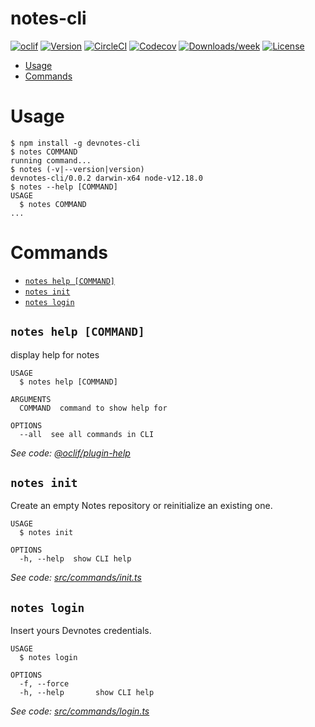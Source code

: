 notes-cli
=========



[![oclif](https://img.shields.io/badge/cli-oclif-brightgreen.svg)](https://oclif.io)
[![Version](https://img.shields.io/npm/v/notes-cli.svg)](https://npmjs.org/package/notes-cli)
[![CircleCI](https://circleci.com/gh/edudepetris/notes-cli/tree/master.svg?style=shield)](https://circleci.com/gh/edudepetris/notes-cli/tree/master)
[![Codecov](https://codecov.io/gh/edudepetris/notes-cli/branch/master/graph/badge.svg)](https://codecov.io/gh/edudepetris/notes-cli)
[![Downloads/week](https://img.shields.io/npm/dw/notes-cli.svg)](https://npmjs.org/package/notes-cli)
[![License](https://img.shields.io/npm/l/notes-cli.svg)](https://github.com/edudepetris/notes-cli/blob/master/package.json)

<!-- toc -->
* [Usage](#usage)
* [Commands](#commands)
<!-- tocstop -->
# Usage
<!-- usage -->
```sh-session
$ npm install -g devnotes-cli
$ notes COMMAND
running command...
$ notes (-v|--version|version)
devnotes-cli/0.0.2 darwin-x64 node-v12.18.0
$ notes --help [COMMAND]
USAGE
  $ notes COMMAND
...
```
<!-- usagestop -->
# Commands
<!-- commands -->
* [`notes help [COMMAND]`](#notes-help-command)
* [`notes init`](#notes-init)
* [`notes login`](#notes-login)

## `notes help [COMMAND]`

display help for notes

```
USAGE
  $ notes help [COMMAND]

ARGUMENTS
  COMMAND  command to show help for

OPTIONS
  --all  see all commands in CLI
```

_See code: [@oclif/plugin-help](https://github.com/oclif/plugin-help/blob/v3.2.0/src/commands/help.ts)_

## `notes init`

Create an empty Notes repository or reinitialize an existing one.

```
USAGE
  $ notes init

OPTIONS
  -h, --help  show CLI help
```

_See code: [src/commands/init.ts](https://github.com/edudepetris/notes-cli/blob/v0.0.2/src/commands/init.ts)_

## `notes login`

Insert yours Devnotes credentials.

```
USAGE
  $ notes login

OPTIONS
  -f, --force
  -h, --help       show CLI help
```

_See code: [src/commands/login.ts](https://github.com/edudepetris/notes-cli/blob/v0.0.2/src/commands/login.ts)_
<!-- commandsstop -->
